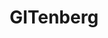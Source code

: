 ---
codehost: https://github.com/gitenberg-dev
logohandle: gitenberg
sort: gitenberg
title: GITenberg
twitter: https://x.com/gitenberg
website: https://www.gitenberg.org/
---